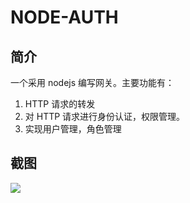 # NODE-AUTH

## 简介

一个采用 nodejs 编写网关。主要功能有：

1. HTTP 请求的转发
1. 对 HTTP 请求进行身份认证，权限管理。
1. 实现用户管理，角色管理

## 截图

![](../docs/pic-1.png)

